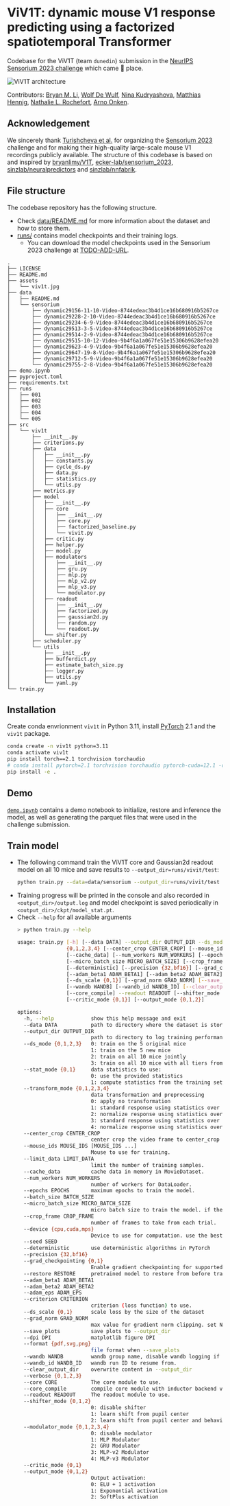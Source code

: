# ViV1T: dynamic mouse V1 response predicting using a factorized spatiotemporal Transformer

Codebase for the ViV1T (team `dunedin`) submission in the [NeurIPS Sensorium 2023 challenge](https://www.sensorium-competition.net/) which came 🥉 place.

![ViV1T architecture](assets/viv1t.jpg)

Contributors: [Bryan M. Li](https://twitter.com/bryanlimy), [Wolf De Wulf](https://twitter.com/wolfdewulf), [Nina Kudryashova](https://twitter.com/NinelK1), [Matthias Hennig](https://twitter.com/MatthiasHennig6), [Nathalie L. Rochefort](https://twitter.com/RochefortLab), [Arno Onken](https://homepages.inf.ed.ac.uk/aonken/).

## Acknowledgement

We sincerely thank [Turishcheva et al.](https://arxiv.org/abs/2305.19654) for organizing the [Sensorium 2023](https://sensorium2022.net/home) challenge and for making their high-quality large-scale mouse V1 recordings publicly available. The structure of this codebase is based on and inspired by [bryanlimy/V1T](https://github.com/bryanlimy/V1T), [ecker-lab/sensorium_2023](https://github.com/ecker-lab/sensorium_2023), [sinzlab/neuralpredictors](https://github.com/sinzlab/neuralpredictors) and [sinzlab/nnfabrik](https://github.com/sinzlab/nnfabrik). 

## File structure
The codebase repository has the following structure. 
- Check [data/README.md](data/README.md) for more information about the dataset and how to store them.
- [runs/](runs/) contains model checkpoints and their training logs.
  - You can download the model checkpoints used in the Sensorium 2023 challenge at [TODO-ADD-URL]().
```
.
├── LICENSE
├── README.md
├── assets
│   └── viv1t.jpg
├── data
│   ├── README.md
│   └── sensorium
│       ├── dynamic29156-11-10-Video-8744edeac3b4d1ce16b680916b5267ce
│       ├── dynamic29228-2-10-Video-8744edeac3b4d1ce16b680916b5267ce
│       ├── dynamic29234-6-9-Video-8744edeac3b4d1ce16b680916b5267ce
│       ├── dynamic29513-3-5-Video-8744edeac3b4d1ce16b680916b5267ce
│       ├── dynamic29514-2-9-Video-8744edeac3b4d1ce16b680916b5267ce
│       ├── dynamic29515-10-12-Video-9b4f6a1a067fe51e15306b9628efea20
│       ├── dynamic29623-4-9-Video-9b4f6a1a067fe51e15306b9628efea20
│       ├── dynamic29647-19-8-Video-9b4f6a1a067fe51e15306b9628efea20
│       ├── dynamic29712-5-9-Video-9b4f6a1a067fe51e15306b9628efea20
│       └── dynamic29755-2-8-Video-9b4f6a1a067fe51e15306b9628efea20
├── demo.ipynb
├── pyproject.toml
├── requirements.txt
├── runs
│   ├── 001
│   ├── 002
│   ├── 003
│   ├── 004
│   └── 005
├── src
│   └── viv1t
│       ├── __init__.py
│       ├── criterions.py
│       ├── data
│       │   ├── __init__.py
│       │   ├── constants.py
│       │   ├── cycle_ds.py
│       │   ├── data.py
│       │   ├── statistics.py
│       │   └── utils.py
│       ├── metrics.py
│       ├── model
│       │   ├── __init__.py
│       │   ├── core
│       │   │   ├── __init__.py
│       │   │   ├── core.py
│       │   │   ├── factorized_baseline.py
│       │   │   └── vivit.py
│       │   ├── critic.py
│       │   ├── helper.py
│       │   ├── model.py
│       │   ├── modulators
│       │   │   ├── __init__.py
│       │   │   ├── gru.py
│       │   │   ├── mlp.py
│       │   │   ├── mlp_v2.py
│       │   │   ├── mlp_v3.py
│       │   │   └── modulator.py
│       │   ├── readout
│       │   │   ├── __init__.py
│       │   │   ├── factorized.py
│       │   │   ├── gaussian2d.py
│       │   │   ├── random.py
│       │   │   └── readout.py
│       │   └── shifter.py
│       ├── scheduler.py
│       └── utils
│           ├── __init__.py
│           ├── bufferdict.py
│           ├── estimate_batch_size.py
│           ├── logger.py
│           ├── utils.py
│           └── yaml.py
└── train.py
```

## Installation
Create conda envrionment `viv1t` in Python 3.11, install [PyTorch](https://pytorch.org/get-started/locally/) 2.1 and the `viv1t` package.
```bash
conda create -n viv1t python=3.11
conda activate viv1t
pip install torch==2.1 torchvision torchaudio
# conda install pytorch=2.1 torchvision torchaudio pytorch-cuda=12.1 -c pytorch -c nvidia
pip install -e .
```

## Demo
[`demo.ipynb`](demo.ipynb) contains a demo notebook to initialize, restore and inference the model, as well as generating the parquet files that were used in the challenge submission.


## Train model
- The following command train the ViV1T core and Gaussian2d readout model on all 10 mice and save results to `--output_dir=runs/vivit/test`:
  ```bash
  python train.py --data=data/sensorium --output_dir=runs/vivit/test --transform_mode=2 --crop_frame=140 --ds_mode=3 --core=vivit --core_parallel_attention --grad_checkpointing=0 --output_mode=1 --readout=gaussian2d --batch_size=6 --clear_output_dir
  ```
- Training progress will be printed in the console and also recorded in `<output_dir>/output.log` and model checkpoint is saved periodically in `<output_dir>/ckpt/model_stat.pt`.
- Check `--help` for all available arguments
  ```bash
  > python train.py --help

  usage: train.py [-h] [--data DATA] --output_dir OUTPUT_DIR --ds_mode {0,1,2,3} [--stat_mode {0,1}] --transform_mode
                  {0,1,2,3,4} [--center_crop CENTER_CROP] [--mouse_ids MOUSE_IDS [MOUSE_IDS ...]] [--limit_data LIMIT_DATA]
                  [--cache_data] [--num_workers NUM_WORKERS] [--epochs EPOCHS] [--batch_size BATCH_SIZE]
                  [--micro_batch_size MICRO_BATCH_SIZE] [--crop_frame CROP_FRAME] [--device {cpu,cuda,mps}] [--seed SEED]
                  [--deterministic] [--precision {32,bf16}] [--grad_checkpointing {0,1}] [--restore RESTORE]
                  [--adam_beta1 ADAM_BETA1] [--adam_beta2 ADAM_BETA2] [--adam_eps ADAM_EPS] [--criterion CRITERION]
                  [--ds_scale {0,1}] [--grad_norm GRAD_NORM] [--save_plots] [--dpi DPI] [--format {pdf,svg,png}]
                  [--wandb WANDB] [--wandb_id WANDB_ID] [--clear_output_dir] [--verbose {0,1,2,3}] --core CORE
                  [--core_compile] --readout READOUT [--shifter_mode {0,1,2}] [--modulator_mode {0,1,2,3,4}]
                  [--critic_mode {0,1}] [--output_mode {0,1,2}]

  options:
    -h, --help            show this help message and exit
    --data DATA           path to directory where the dataset is stored.
    --output_dir OUTPUT_DIR
                          path to directory to log training performance and model checkpoint.
    --ds_mode {0,1,2,3}   0: train on the 5 original mice
                          1: train on the 5 new mice
                          2: train on all 10 mice jointly
                          3: train on all 10 mice with all tiers from the 5 original mice
    --stat_mode {0,1}     data statistics to use:
                          0: use the provided statistics
                          1: compute statistics from the training set
    --transform_mode {0,1,2,3,4}
                          data transformation and preprocessing
                          0: apply no transformation
                          1: standard response using statistics over trial
                          2: normalize response using statistics over trial
                          3: standard response using statistics over trial and time
                          4: normalize response using statistics over trial and time
    --center_crop CENTER_CROP
                          center crop the video frame to center_crop percentage.
    --mouse_ids MOUSE_IDS [MOUSE_IDS ...]
                          Mouse to use for training.
    --limit_data LIMIT_DATA
                          limit the number of training samples.
    --cache_data          cache data in memory in MovieDataset.
    --num_workers NUM_WORKERS
                          number of workers for DataLoader.
    --epochs EPOCHS       maximum epochs to train the model.
    --batch_size BATCH_SIZE
    --micro_batch_size MICRO_BATCH_SIZE
                          micro batch size to train the model. if the model is being trained on CUDA device and micro batch size 0 is provided, then automatically increase micro batch size until OOM.
    --crop_frame CROP_FRAME
                          number of frames to take from each trial.
    --device {cpu,cuda,mps}
                          Device to use for computation. use the best available device if --device is not specified.
    --seed SEED
    --deterministic       use deterministic algorithms in PyTorch
    --precision {32,bf16}
    --grad_checkpointing {0,1}
                          Enable gradient checkpointing for supported models if set to 1. If None is provided, then enable by default if CUDA is detected.
    --restore RESTORE     pretrained model to restore from before training begins.
    --adam_beta1 ADAM_BETA1
    --adam_beta2 ADAM_BETA2
    --adam_eps ADAM_EPS
    --criterion CRITERION
                          criterion (loss function) to use.
    --ds_scale {0,1}      scale loss by the size of the dataset
    --grad_norm GRAD_NORM
                          max value for gradient norm clipping. set None to disable
    --save_plots          save plots to --output_dir
    --dpi DPI             matplotlib figure DPI
    --format {pdf,svg,png}
                          file format when --save_plots
    --wandb WANDB         wandb group name, disable wandb logging if not provided.
    --wandb_id WANDB_ID   wandb run ID to resume from.
    --clear_output_dir    overwrite content in --output_dir
    --verbose {0,1,2,3}
    --core CORE           The core module to use.
    --core_compile        compile core module with inductor backend via torch.compile
    --readout READOUT     The readout module to use.
    --shifter_mode {0,1,2}
                          0: disable shifter
                          1: learn shift from pupil center
                          2: learn shift from pupil center and behavior variables
    --modulator_mode {0,1,2,3,4}
                          0: disable modulator
                          1: MLP Modulator
                          2: GRU Modulator
                          3: MLP-v2 Modulator
                          4: MLP-v3 Modulator
    --critic_mode {0,1}
    --output_mode {0,1,2}
                          Output activation:
                          0: ELU + 1 activation
                          1: Exponential activation
                          2: SoftPlus activation
  ```